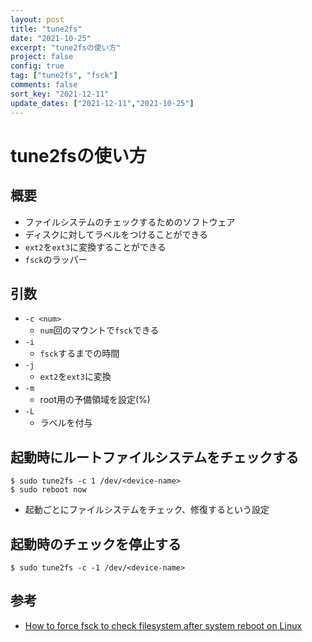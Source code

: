 ```yaml
---
layout: post
title: "tune2fs"
date: "2021-10-25"
excerpt: "tune2fsの使い方"
project: false
config: true
tag: ["tune2fs", "fsck"]
comments: false
sort_key: "2021-12-11"
update_dates: ["2021-12-11","2021-10-25"]
---
```


# tune2fsの使い方

## 概要
 - ファイルシステムのチェックするためのソフトウェア
 - ディスクに対してラベルをつけることができる
 - `ext2`を`ext3`に変換することができる
 - `fsck`のラッパー

## 引数
 - `-c <num>`
   - `num`回のマウントで`fsck`できる
 - `-i`
   - `fsck`するまでの時間
 - `-j`
   - `ext2`を`ext3`に変換
 - `-m`
   - root用の予備領域を設定(%)
 - `-L`
   - ラベルを付与

## 起動時にルートファイルシステムをチェックする

```console
$ sudo tune2fs -c 1 /dev/<device-name>
$ sudo reboot now
```

 - 起動ごとにファイルシステムをチェック、修復するという設定

## 起動時のチェックを停止する

```console
$ sudo tune2fs -c -1 /dev/<device-name>
```

## 参考
 - [How to force fsck to check filesystem after system reboot on Linux](https://linuxconfig.org/how-to-force-fsck-to-check-filesystem-after-system-reboot-on-linux)

